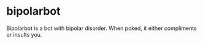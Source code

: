 # bipolarbot
Bipolarbot is a bot with bipolar disorder. When poked, it either compliments or insults you. 
